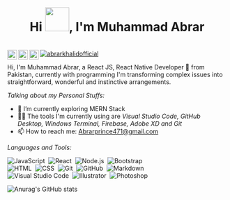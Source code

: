 <h1 align="center">Hi <img src="https://github.com/abrarkhalid/abrarkhalid/blob/main/Wave.gif" height="55px" width="55px">, I'm Muhammad Abrar </h1>

<br/>


<a href="https://wa.me/923067166114">
  <img align="left" alt="Abrar's LinkdeIN" width="22px" src="https://www.svgrepo.com/show/158412/whatsapp.svg" />
</a>

<a href="https://www.instagram.com/abrarkhalidofficial/">
  <img align="left" alt="Abrar's Instagram" width="22px" src="https://www.svgrepo.com/show/111199/instagram.svg" />
</a>

<a href="https://www.facebook.com/mianabrarprince01">
  <img align="left" alt="Abrar's Facebook" width="22px" src="https://www.svgrepo.com/show/157810/facebook.svg" />
</a>
<a href="https://abrar-khalid-official.web.app" >
 <img src="https://komarev.com/ghpvc/?username=amanjhurani" alt="abrarkhalidofficial" />
</a>
<br />

Hi, I'm Muhammad Abrar, a React JS, React Native Developer 🚀 from Pakistan, currently with programming I'm transforming complex issues into straightforward, wonderful and instinctive arrangements.

*Talking about my Personal Stuffs:*

- 🌱 I’m currently exploring MERN Stack
- 🧑‍💻 The tools I'm currently using are *Visual Studio Code, GitHub Desktop, Windows Terminal, Firebase, Adobe XD and Git*
- 📫 How to reach me: Abrarprince471@gmail.com

*Languages and Tools:*

![JavaScript](https://img.shields.io/badge/-JavaScript-05122A?style=flat&logo=javascript)&nbsp;
![React](https://img.shields.io/badge/-React-05122A?style=flat&logo=react)&nbsp;
![Node.js](https://img.shields.io/badge/-Node.js-05122A?style=flat&logo=node.js)&nbsp;
![Bootstrap](https://img.shields.io/badge/-Bootstrap-05122A?style=flat&logo=bootstrap&logoColor=563D7C)\
![HTML](https://img.shields.io/badge/-HTML-05122A?style=flat&logo=HTML5)&nbsp;
![CSS](https://img.shields.io/badge/-CSS-05122A?style=flat&logo=CSS3&logoColor=1572B6)&nbsp;
![Git](https://img.shields.io/badge/-Git-05122A?style=flat&logo=git)&nbsp;
![GitHub](https://img.shields.io/badge/-GitHub-05122A?style=flat&logo=github)&nbsp;
![Markdown](https://img.shields.io/badge/-Markdown-05122A?style=flat&logo=markdown)\
![Visual Studio Code](https://img.shields.io/badge/-Visual%20Studio%20Code-05122A?style=flat&logo=visual-studio-code&logoColor=007ACC)&nbsp;
![Illustrator](https://img.shields.io/badge/-Illustrator-05122A?style=flat&logo=adobe-illustrator)&nbsp;
![Photoshop](https://img.shields.io/badge/-Photoshop-05122A?style=flat&logo=adobe-photoshop)&nbsp;
</br>

![Anurag's GitHub stats](https://github-readme-stats.vercel.app/api?username=abrarkhalid&show_icons=true&theme=radical)

